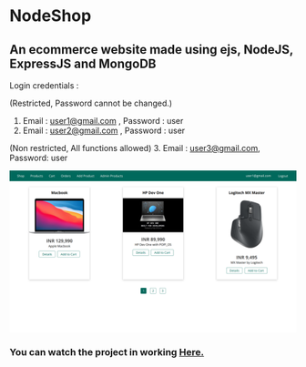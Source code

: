 # NodeShop

## An ecommerce website made using ejs, NodeJS, ExpressJS and MongoDB

Login credentials :

(Restricted, Password cannot be changed.)
1. Email : user1@gmail.com , Password : user
2. Email : user2@gmail.com , Password : user

(Non restricted, All functions allowed)
3. Email : user3@gmail.com, Password: user

[![The Website](public/thumbnail.png)][youtube]

### You can watch the project in working **[Here.][youtube]**<br>

[youtube]: https://youtu.be/CSiiK-mMusM
